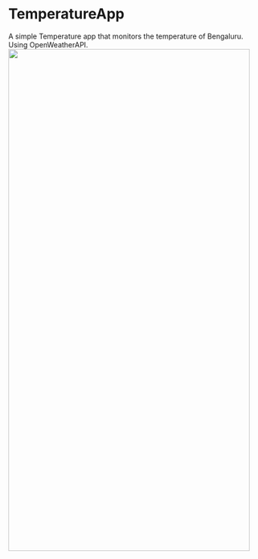 # TemperatureApp
A simple Temperature app that monitors the temperature of Bengaluru. Using OpenWeatherAPI.
<img src="https://user-images.githubusercontent.com/65057455/141606574-4abdf6d1-ec81-422e-b239-c0863ef77388.jpg" width="480" height="1000">
